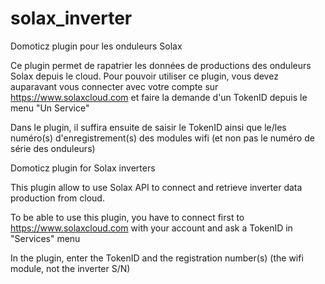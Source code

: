 # solax_inverter
Domoticz plugin pour les onduleurs Solax

Ce plugin permet de rapatrier les données de productions des onduleurs Solax depuis le cloud.
Pour pouvoir utiliser ce plugin, vous devez auparavant vous connecter avec votre compte sur https://www.solaxcloud.com et faire la demande d'un TokenID depuis le menu "Un Service"

Dans le plugin, il suffira ensuite de saisir le TokenID ainsi que le/les numéro(s) d'enregistrement(s) des modules wifi (et non pas le numéro de série des onduleurs)




Domoticz plugin for Solax inverters

This plugin allow to use Solax API to connect and retrieve inverter data production from cloud.

To be able to use this plugin, you have to connect first to https://www.solaxcloud.com with your account and ask a TokenID in "Services" menu

In the plugin, enter the TokenID and the registration number(s) (the wifi module, not the inverter S/N)
